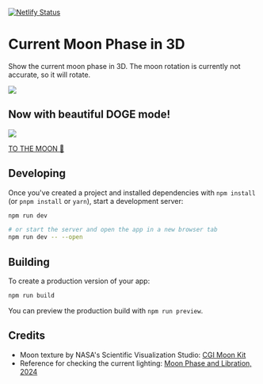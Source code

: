 [![Netlify Status](https://api.netlify.com/api/v1/badges/f1933f9a-8239-4061-a679-2e0ab21baaad/deploy-status)](https://app.netlify.com/sites/moon-phase/deploys)

# Current Moon Phase in 3D

Show the current moon phase in 3D. The moon rotation is currently not accurate, so it will rotate.

<a href="https://moon-phase.netlify.app/">
<img src="https://github.com/m-a-x-s-e-e-l-i-g/current-moon-phase-3d/assets/7907436/e20a00ba-d65b-4bc7-8684-9fb6c0e1a5d4"/>
</a>

## Now with beautiful DOGE mode!
<a href="https://moon-phase.netlify.app/">
<img src="https://github.com/m-a-x-s-e-e-l-i-g/current-moon-phase-3d/assets/7907436/318a32e8-9308-49e5-bceb-63de135fda5e"/>
</a>

[TO THE MOON 🚀](https://moon-phase.netlify.app/)

## Developing

Once you've created a project and installed dependencies with `npm install` (or `pnpm install` or `yarn`), start a development server:

```bash
npm run dev

# or start the server and open the app in a new browser tab
npm run dev -- --open
```

## Building

To create a production version of your app:

```bash
npm run build
```

You can preview the production build with `npm run preview`.

## Credits

- Moon texture by NASA's Scientific Visualization Studio: [CGI Moon Kit](https://svs.gsfc.nasa.gov/4720)
- Reference for checking the current lighting: [Moon Phase and Libration, 2024](https://svs.gsfc.nasa.gov/5187/)
